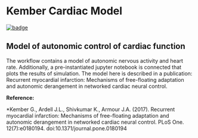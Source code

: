 # Kember Cardiac Model 
[![badge](https://img.shields.io/badge/open-osparc.io-red)](https://osparc.io/study/804e859a-a0e6-11ea-978b-02420a0002ec)

## Model of autonomic control of cardiac function

The workflow contains a model of autonomic nervous activity and heart rate. Additionally, a pre-instantiated jupyter notebook is connected that plots the results of simulation. The model here is described in a publication: Recurrent myocardial infarction: Mechanisms of free-floating adaptation and autonomic derangement in networked cardiac neural control.

**Reference:**

*Kember G., Ardell J.L., Shivkumar K., Armour J.A. (2017). Recurrent myocardial infarction: Mechanisms of free-floating adaptation and autonomic derangement in networked cardiac neural control. PLoS One. 12(7):e0180194. doi:10.1371/journal.pone.0180194
